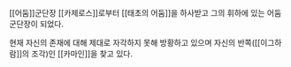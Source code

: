 [[어둠]]군단장
[[카제로스]]로부터 [[태초의 어둠]]을 하사받고 그의 휘하에 있는 어둠군단장이 되었다.

현재 자신의 존재에 대해 제대로 자각하지 못해 방황하고 있으며 자신의 반쪽([[이그하람]]의 조각)인 [[카마인]]을 찾고 있다.